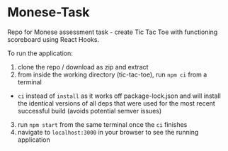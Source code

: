# Monese-Task
Repo for Monese assessment task - create Tic Tac Toe with functioning scoreboard using React Hooks.

To run the application:
1. clone the repo / download as zip and extract
2. from inside the working directory (tic-tac-toe), run `npm ci` from a terminal
  - `ci` instead of `install` as it works off package-lock.json and will install the identical versions of all deps that were used for the most recent successful build (avoids potential semver issues)
3. run `npm start` from the same terminal once the `ci` finishes
4. navigate to `localhost:3000` in your browser to see the running application
